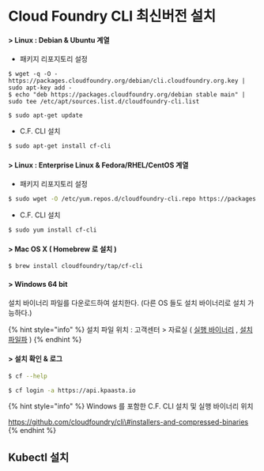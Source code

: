# Cloud Foundry CLI 최신버전 설치

#### &gt; Linux : Debian & Ubuntu 계열 

* 패키지 리포지토리 설정 

```
$ wget -q -O - https://packages.cloudfoundry.org/debian/cli.cloudfoundry.org.key | sudo apt-key add -
$ echo "deb https://packages.cloudfoundry.org/debian stable main" | sudo tee /etc/apt/sources.list.d/cloudfoundry-cli.list

$ sudo apt-get update
```

* C.F. CLI 설치 

```bash
$ sudo apt-get install cf-cli
```

#### &gt; Linux : Enterprise Linux & Fedora/RHEL/CentOS 계열 

* 패키지 리포지토리 설정 

```bash
$ sudo wget -O /etc/yum.repos.d/cloudfoundry-cli.repo https://packages.cloudfoundry.org/fedora/cloudfoundry-cli.repo
```

* C.F. CLI 설치 

```bash
$ sudo yum install cf-cli
```

#### &gt; Mac OS X \( Homebrew 로 설치 \)

```bash
$ brew install cloudfoundry/tap/cf-cli
```

#### &gt; Windows 64 bit

설치 바이너리 파일를 다운로드하여 설치한다. \(다른 OS 들도 설치 바이너리로 설치 가능하다.\)  

{% hint style="info" %}
설치 파일 위치 : 고객센터 &gt; 자료실 \( [실행 바이너리](http://kr.object.gov-ncloudstorage.com/kpaasta-comm/cf-cli_6.51.0_winx64_20200529033325.zip) ,  [설치 파일파](http://kr.object.gov-ncloudstorage.com/kpaasta-comm/cf-cli-installer_6.51.0_winx64_20200529033353.zip)  \) 
{% endhint %}

#### &gt; 설치 확인 & 로그

```bash
$ cf --help 

$ cf login -a https://api.kpaasta.io 
```

{% hint style="info" %}
Windows 를 포함한 C.F. CLI 설치 및 실행 바이너리 위치 

 https://github.com/cloudfoundry/cli\#installers-and-compressed-binaries
{% endhint %}

## Kubectl 설치

## 

